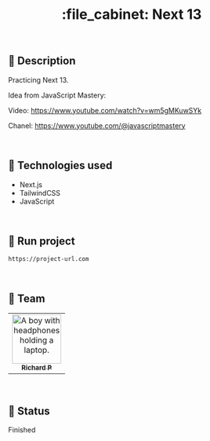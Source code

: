 <h1 align="center">:file_cabinet: Next 13</h1>

<br>

## :memo: Description
Practicing Next 13.

Idea from JavaScript Mastery:

Video: https://www.youtube.com/watch?v=wm5gMKuwSYk

Chanel: https://www.youtube.com/@javascriptmastery

<br>

## :wrench: Technologies used
* Next.js
* TailwindCSS
* JavaScript

<br>

## :rocket: Run project
```
https://project-url.com
```

<br>

## :handshake: Team
<table>
  <tr>
    <td align="center">
      <a href="https://github.com/Richard-Passos">
        <img src="https://img.freepik.com/vetores-premium/desenho-de-desenho-animado-de-um-programador_29937-8176.jpg" width="100px;" alt="A boy with headphones holding a laptop."/><br>
        <sub>
          <b>Richard P</b>
        </sub>
      </a>
    </td>
  </tr>
</table>

<br>

## :dart: Status
Finished

